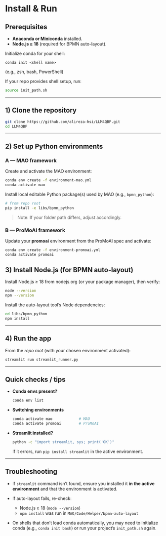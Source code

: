 
# Install & Run

## Prerequisites

* **Anaconda or Miniconda** installed.
* **Node.js ≥ 18** (required for BPMN auto-layout).

Initialize conda for your shell:
```
conda init <shell name>
```
(e.g., zsh, bash, PowerShell)

If your repo provides shell setup, run:

```bash
source init_path.sh
```

---

## 1) Clone the repository

```bash
git clone https://github.com/alireza-hsi/LLM4QBP.git
cd LLM4QBP
```

---

## 2) Set up Python environments

### A — MAO framework

Create and activate the MAO environment:

```bash
conda env create -f environment-mao.yml
conda activate mao
```

Install local editable Python package(s) used by MAO (e.g., `bpmn_python`):

```bash
# from repo root
pip install -e libs/bpmn_python
```

> Note: If your folder path differs, adjust accordingly.

### B — ProMoAI framework

Update your **promoai** environment from the ProMoAI spec and activate:

```bash
conda env create -f environment-promoai.yml
conda activate promoai
```

## 3) Install Node.js (for BPMN auto-layout)

Install Node.js ≥ 18 from nodejs.org (or your package manager), then verify:

```bash
node --version
npm --version
```

Install the auto-layout tool’s Node dependencies:

```bash
cd libs/bpmn_python
npm install
```

---

## 4) Run the app

From the *repo root* (with your chosen environment activated):

```bash
streamlit run streamlit_runner.py
```

---

## Quick checks / tips

* **Conda envs present?**

  ```bash
  conda env list
  ```
* **Switching environments**

  ```bash
  conda activate mao            # MAO
  conda activate promoai        # ProMoAI 
  ```
* **Streamlit installed?**

  ```bash
  python -c "import streamlit, sys; print('OK')"
  ```

  If it errors, run `pip install streamlit` in the active environment.

---

## Troubleshooting

* If `streamlit` command isn’t found, ensure you installed it **in the active environment** and that the environment is activated.
* If auto-layout fails, re-check:

  * Node.js ≥ 18 (`node --version`)
  * `npm install` was run in `MAO/Code/Helper/bpmn-auto-layout`
* On shells that don’t load conda automatically, you may need to initialize conda (e.g., `conda init bash`) or run your project’s `init_path.sh` again.


